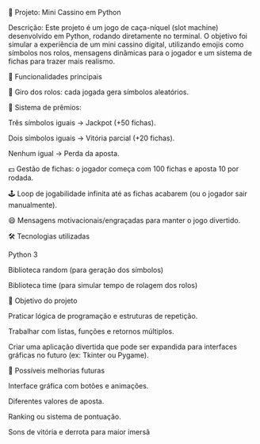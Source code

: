 🎰 Projeto: Mini Cassino em Python

Descrição:
Este projeto é um jogo de caça-níquel (slot machine) desenvolvido em Python, rodando diretamente no terminal. O objetivo foi simular a experiência de um mini cassino digital, utilizando emojis como símbolos nos rolos, mensagens dinâmicas para o jogador e um sistema de fichas para trazer mais realismo.

🔑 Funcionalidades principais

🎲 Giro dos rolos: cada jogada gera símbolos aleatórios.

🎉 Sistema de prêmios:

Três símbolos iguais → Jackpot (+50 fichas).

Dois símbolos iguais → Vitória parcial (+20 fichas).

Nenhum igual → Perda da aposta.

💵 Gestão de fichas: o jogador começa com 100 fichas e aposta 10 por rodada.

🕹️ Loop de jogabilidade infinita até as fichas acabarem (ou o jogador sair manualmente).

😄 Mensagens motivacionais/engraçadas para manter o jogo divertido.

🛠️ Tecnologias utilizadas

Python 3

Biblioteca random (para geração dos símbolos)

Biblioteca time (para simular tempo de rolagem dos rolos)

🎯 Objetivo do projeto

Praticar lógica de programação e estruturas de repetição.

Trabalhar com listas, funções e retornos múltiplos.

Criar uma aplicação divertida que pode ser expandida para interfaces gráficas no futuro (ex: Tkinter ou Pygame).

🚀 Possíveis melhorias futuras

Interface gráfica com botões e animações.

Diferentes valores de aposta.

Ranking ou sistema de pontuação.

Sons de vitória e derrota para maior imersã
